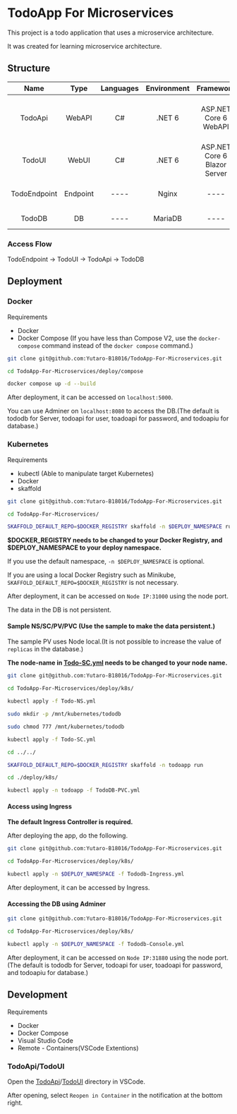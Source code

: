 # TodoApp For Microservices

This project is a todo application that uses a microservice architecture.

It was created for learning microservice architecture.

## Structure

|     Name     |   Type   | Languages | Environment |          Framework           | Description                                          | Dependences |
| :----------: | :------: | :-------: | :---------: | :--------------------------: | ---------------------------------------------------- | :---------: |
|   TodoApi    |  WebAPI  |    C#     |   .NET 6    |    ASP.NET Core 6 WebAPI     | CRUD WebAPI For Todo. Requirements MariaDB or MySQL. |   TodoDB    |
|    TodoUI    |  WebUI   |    C#     |   .NET 6    | ASP.NET Core 6 Blazor Server | WebUI For TodoApi. PWA Support (except offline)                                 |   TodoApi   |
| TodoEndpoint | Endpoint |   ----    |    Nginx    |             ----             | Nginx Reverse Proxy/TodoApp Endpoint.                |   TodoUI    |
|    TodoDB    |    DB    |   ----    |   MariaDB   |             ----             | DB For TodoApi.                                      |    ----     |

### Access Flow

TodoEndpoint -> TodoUI -> TodoApi -> TodoDB

## Deployment

### Docker

Requirements

- Docker
- Docker Compose (If you have less than Compose V2, use the `docker-compose` command instead of the `docker compose` command.)

```bash
git clone git@github.com:Yutaro-B18016/TodoApp-For-Microservices.git

cd TodoApp-For-Microservices/deploy/compose

docker compose up -d --build
```

After deployment, it can be accessed on `localhost:5000`.

You can use Adminer on `localhost:8080` to access the DB.(The default is tododb for Server, todoapi for user, toadoapi for password, and todoapiu for database.)

### Kubernetes

Requirements

- kubectl (Able to manipulate target Kubernetes)
- Docker
- skaffold

```bash
git clone git@github.com:Yutaro-B18016/TodoApp-For-Microservices.git

cd TodoApp-For-Microservices/

SKAFFOLD_DEFAULT_REPO=$DOCKER_REGISTRY skaffold -n $DEPLOY_NAMESPACE run
```

**$DOCKER_REGISTRY needs to be changed to your Docker Registry, and $DEPLOY_NAMESPACE to your deploy namespace.**

If you use the default namespace, `-n $DEPLOY_NAMESPACE` is optional.

If you are using a local Docker Registry such as Minikube, `SKAFFOLD_DEFAULT_REPO=$DOCKER_REGISTRY` is not necessary.

After deployment, it can be accessed on `Node IP:31000` using the node port.

The data in the DB is not persistent.

#### Sample NS/SC/PV/PVC (Use the sample to make the data persistent.)

The sample PV uses Node local.(It is not possible to increase the value of `replicas` in the database.)

**The node-name in [Todo-SC.yml](./deploy/k8s/Todo-SC.yml) needs to be changed to your node name.**

```bash
git clone git@github.com:Yutaro-B18016/TodoApp-For-Microservices.git

cd TodoApp-For-Microservices/deploy/k8s/

kubectl apply -f Todo-NS.yml

sudo mkdir -p /mnt/kubernetes/tododb

sudo chmod 777 /mnt/kubernetes/tododb

kubectl apply -f Todo-SC.yml

cd ../../

SKAFFOLD_DEFAULT_REPO=$DOCKER_REGISTRY skaffold -n todoapp run

cd ./deploy/k8s/

kubectl apply -n todoapp -f TodoDB-PVC.yml
```

#### Access using Ingress

**The default Ingress Controller is required.**

After deploying the app, do the following.

```bash
git clone git@github.com:Yutaro-B18016/TodoApp-For-Microservices.git

cd TodoApp-For-Microservices/deploy/k8s/

kubectl apply -n $DEPLOY_NAMESPACE -f Tododb-Ingress.yml
```

After deployment, it can be accessed by Ingress.

#### Accessing the DB using Adminer

```bash
git clone git@github.com:Yutaro-B18016/TodoApp-For-Microservices.git

cd TodoApp-For-Microservices/deploy/k8s/

kubectl apply -n $DEPLOY_NAMESPACE -f Tododb-Console.yml
```

After deployment, it can be accessed on `Node IP:31880` using the node port.(The default is tododb for Server, todoapi for user, toadoapi for password, and todoapiu for database.)

## Development

Requirements

- Docker
- Docker Compose
- Visual Studio Code
- Remote - Containers(VSCode Extentions)

### TodoApi/TodoUI

Open the [TodoApi](./TodoApi/)/[TodoUI](./TodoUI) directory in VSCode.

After opening, select `Reopen in Container` in the notification at the bottom right.